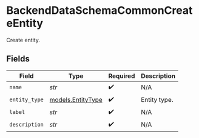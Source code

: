# BackendDataSchemaCommonCreateEntity

Create entity.


## Fields

| Field                                        | Type                                         | Required                                     | Description                                  |
| -------------------------------------------- | -------------------------------------------- | -------------------------------------------- | -------------------------------------------- |
| `name`                                       | *str*                                        | :heavy_check_mark:                           | N/A                                          |
| `entity_type`                                | [models.EntityType](../models/entitytype.md) | :heavy_check_mark:                           | Entity type.                                 |
| `label`                                      | *str*                                        | :heavy_check_mark:                           | N/A                                          |
| `description`                                | *str*                                        | :heavy_check_mark:                           | N/A                                          |